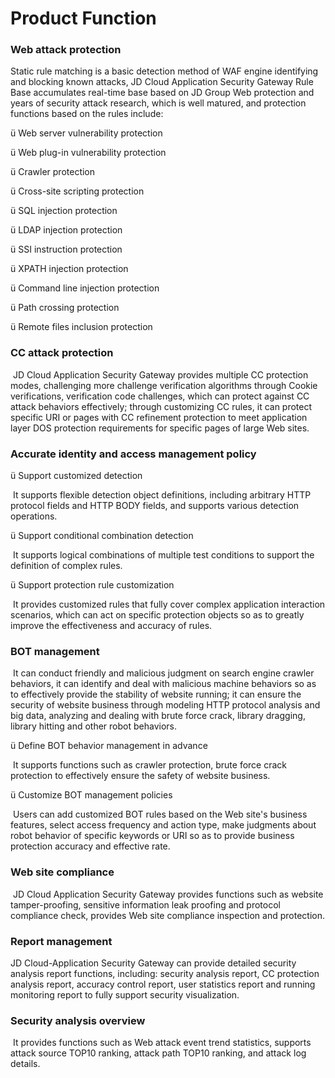 # Product Function

### Web attack protection

Static rule matching is a basic detection method of WAF engine identifying and blocking known attacks, JD Cloud Application Security Gateway Rule Base accumulates real-time base based on JD Group Web protection and years of security attack research, which is well matured, and protection functions based on the rules include:

ü  Web server vulnerability protection

ü  Web plug-in vulnerability protection

ü  Crawler protection

ü  Cross-site scripting protection

ü  SQL injection protection

ü  LDAP injection protection

ü  SSI instruction protection

ü  XPATH injection protection

ü  Command line injection protection

ü  Path crossing protection

ü  Remote files inclusion protection

### CC attack protection

​    JD Cloud Application Security Gateway provides multiple CC protection modes, challenging more challenge verification algorithms through Cookie verifications, verification code challenges, which can protect against CC attack behaviors effectively; through customizing CC rules, it can protect specific URI or pages with CC refinement protection to meet application layer DOS protection requirements for specific pages of large Web sites.

### Accurate identity and access management policy

ü  Support customized detection

​    It supports flexible detection object definitions, including arbitrary HTTP protocol fields and HTTP BODY fields, and supports various detection operations.

ü  Support conditional combination detection

​    It supports logical combinations of multiple test conditions to support the definition of complex rules.

ü  Support protection rule customization

​    It provides customized rules that fully cover complex application interaction scenarios, which can act on specific protection objects so as to greatly improve the effectiveness and accuracy of rules.

### BOT management

​       It can conduct friendly and malicious judgment on search engine crawler behaviors, it can identify and deal with malicious machine behaviors so as to effectively provide the stability of website running; it can ensure the security of website business through modeling HTTP protocol analysis and big data, analyzing and dealing with brute force crack, library dragging, library hitting and other robot behaviors.

ü  Define BOT behavior management in advance

​       It supports functions such as crawler protection, brute force crack protection to effectively ensure the safety of website business.

ü  Customize BOT management policies

​       Users can add customized BOT rules based on the Web site's business features, select access frequency and action type, make judgments about robot behavior of specific keywords or URI so as to provide business protection accuracy and effective rate.

### Web site compliance

​       JD Cloud Application Security Gateway provides functions such as website tamper-proofing, sensitive information leak proofing and protocol compliance check, provides Web site compliance inspection and protection.

### Report management

JD Cloud-Application Security Gateway can provide detailed security analysis report functions, including: security analysis report, CC protection analysis report, accuracy control report, user statistics report and running monitoring report to fully support security visualization.

### Security analysis overview

​    It provides functions such as Web attack event trend statistics, supports attack source TOP10 ranking, attack path TOP10 ranking, and attack log details.